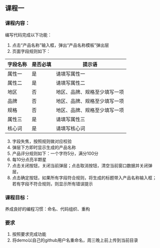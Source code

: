 ## 课程一
### 课程内容：
编写代码完成以下功能：
1. 点击“产品名称”输入框，弹出“产品名称模板”弹出层
2. 页面字段规则如下：

字段名称 | 是否必填 | 提示语
---|---|---
属性一 | 是 |请填写属性一
属性二 | 是 |请填写属性二
地区 | 否 |地区、品牌、规格至少填写一项
品牌 | 否 |地区、品牌、规格至少填写一项
规格 | 否 |地区、品牌、规格至少填写一项
属性三 | 是 | 请填写属性三
核心词 | 是 |请填写核心词

3. 字段失焦，按照规则做对应校验
3. 弹层下方即时显示生成的产品名称 
4. 产品评分规则如下：一个字符5分，满分100分
5. 每10分点亮半颗星
6. 点击关闭按钮，关闭当前弹层；点击取消按钮，清空当前窗口数据并关闭弹层，
7. 点击确定按钮，如果所有字段符合规则，将生成的标题带入产品名称输入框；若有字段不符合规则，则显示所有错误提示

### 课程目标：
养成良好的编程习惯：命名、代码组织、重构

### 要求
1. 按照要求完成功能
2. 将demo以自己的github用户名重命名，周三晚上前上传到当前目录
